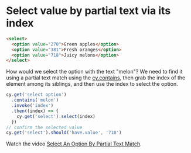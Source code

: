 # Select value by partial text via its index

<!-- fiddle Select value by partial text via its index -->

```html
<select>
  <option value="270">Green apples</option>
  <option value="381">Fresh oranges</option>
  <option value="718">Juicy melons</option>
</select>
```

How would we select the option with the text "melon"? We need to find it using a partial text match using the [cy.contains](https://on.cypress.io/contains), then grab the index of the element among its siblings, and then use the index to select the option.

```js
cy.get('select option')
  .contains('melon')
  .invoke('index')
  .then((index) => {
    cy.get('select').select(index)
  })
// confirm the selected value
cy.get('select').should('have.value', '718')
```

Watch the video [Select An Option By Partial Text Match](https://youtu.be/tUWZTHfUkNA).

<!-- fiddle-end -->
